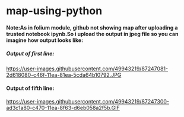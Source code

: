 # map-using-python
#### Note:As in folium module, github not showing map after uploading a trusted notebook ipynb.So i upload the output in jpeg file so you can imagine how output looks like: 
##### Output of first line:
https://user-images.githubusercontent.com/49943219/87247081-2d618080-c46f-11ea-81ea-5cda64b10792.JPG

#### Output of fifth line:
https://user-images.githubusercontent.com/49943219/87247300-ad3c1a80-c470-11ea-8f63-d6eb058a2f5b.GIF
